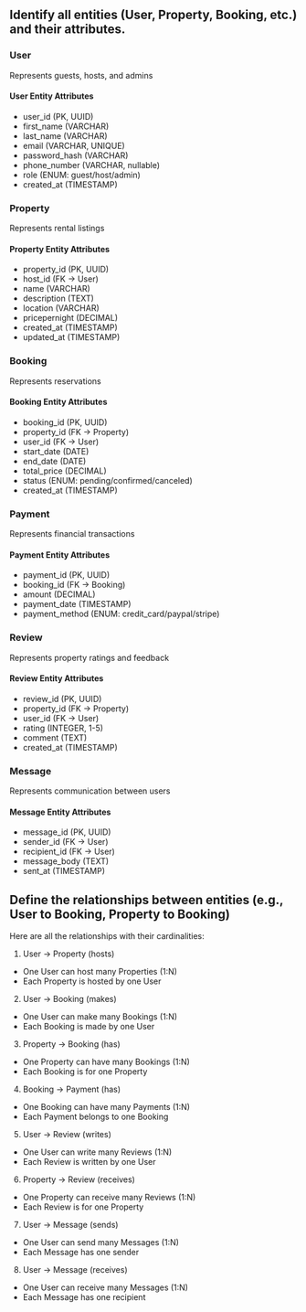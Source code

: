 ## Identify all entities (User, Property, Booking, etc.) and their attributes.

### User
Represents guests, hosts, and admins

#### User Entity Attributes

* user_id (PK, UUID)
* first_name (VARCHAR)
* last_name (VARCHAR)
* email (VARCHAR, UNIQUE)
* password_hash (VARCHAR)
* phone_number (VARCHAR, nullable)
* role (ENUM: guest/host/admin)
* created_at (TIMESTAMP)

### Property 
Represents rental listings

#### Property Entity Attributes

* property_id (PK, UUID)
* host_id (FK → User)
* name (VARCHAR)
* description (TEXT)
* location (VARCHAR)
* pricepernight (DECIMAL)
* created_at (TIMESTAMP)
* updated_at (TIMESTAMP)

### Booking 
Represents reservations

#### Booking Entity Attributes

* booking_id (PK, UUID)
* property_id (FK → Property)
* user_id (FK → User)
* start_date (DATE)
* end_date (DATE)
* total_price (DECIMAL)
* status (ENUM: pending/confirmed/canceled)
* created_at (TIMESTAMP)

### Payment
Represents financial transactions

#### Payment Entity Attributes

* payment_id (PK, UUID)
* booking_id (FK → Booking)
* amount (DECIMAL)
* payment_date (TIMESTAMP)
* payment_method (ENUM: credit_card/paypal/stripe)

### Review 
Represents property ratings and feedback

#### Review Entity Attributes

* review_id (PK, UUID)
* property_id (FK → Property)
* user_id (FK → User)
* rating (INTEGER, 1-5)
* comment (TEXT)
* created_at (TIMESTAMP)

### Message 
Represents communication between users

#### Message Entity Attributes

* message_id (PK, UUID)
* sender_id (FK → User)
* recipient_id (FK → User)
* message_body (TEXT)
* sent_at (TIMESTAMP)

## Define the relationships between entities (e.g., User to Booking, Property to Booking)
Here are all the relationships with their cardinalities:

1. User → Property (hosts)
* One User can host many Properties (1:N)
* Each Property is hosted by one User


2. User → Booking (makes)
* One User can make many Bookings (1:N)
* Each Booking is made by one User


3. Property → Booking (has)
* One Property can have many Bookings (1:N)
* Each Booking is for one Property


4. Booking → Payment (has)
* One Booking can have many Payments (1:N)
* Each Payment belongs to one Booking


5. User → Review (writes)
* One User can write many Reviews (1:N)
* Each Review is written by one User


6. Property → Review (receives)
* One Property can receive many Reviews (1:N)
* Each Review is for one Property


7. User → Message (sends)
* One User can send many Messages (1:N)
* Each Message has one sender


8. User → Message (receives)
* One User can receive many Messages (1:N)
* Each Message has one recipient
